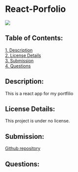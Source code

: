 # React-Porfolio
![](https://img.shields.io/badge/npm%20package-React-%3CCOLOR%3E?style=flat-square&logo=npm)

 ## Table of Contents:  
[1. Description](#Description)  
[2. License Details](#License-Details)  
[3. Submission](#Submission)   
[4. Questions](#Questions)  

## Description:
This is a react app for my portfilio

## License Details: 
 This project is under no license.  

## Submission:
 [Github repository](https://github.com/Sandoman19/React-Porfolio)

## Questions: